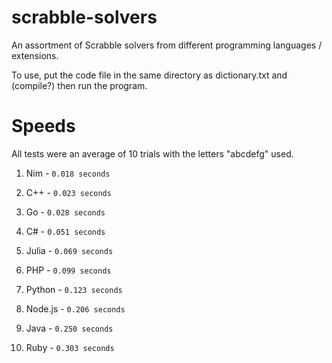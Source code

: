 # scrabble-solvers
An assortment of Scrabble solvers from different programming languages / extensions.

To use, put the code file in the same directory as dictionary.txt and (compile?) then run the program.

# Speeds
All tests were an average of 10 trials with the letters "abcdefg" used.

1. Nim - `0.018 seconds`

2. C++ - `0.023 seconds`

3. Go - `0.028 seconds`

4. C# - `0.051 seconds`

5. Julia - `0.069 seconds`
  
6. PHP - `0.099 seconds`

7. Python - `0.123 seconds`

8. Node.js - `0.206 seconds`

9. Java - `0.250 seconds`

10. Ruby - `0.303 seconds`






